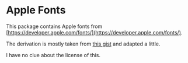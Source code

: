 # Apple Fonts

This package contains Apple fonts from [https://developer.apple.com/fonts/](https://developer.apple.com/fonts/).

The derivation is mostly taken from [this gist](https://gist.githubusercontent.com/robbins/dccf1238e971973a6a963b04c486c099/raw/08b77ef234a7fc44c34470de06f6d6ce25020255/apple-fonts.nix) and adapted a little.

I have no clue about the license of this.
